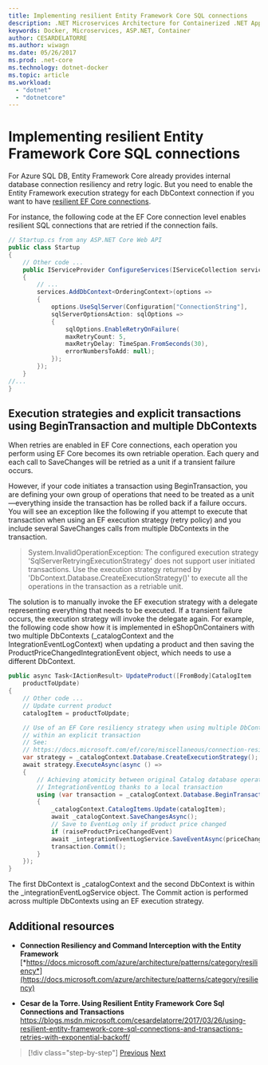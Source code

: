 ```yaml
---
title: Implementing resilient Entity Framework Core SQL connections
description: .NET Microservices Architecture for Containerized .NET Applications | Implementing resilient Entity Framework Core SQL connections
keywords: Docker, Microservices, ASP.NET, Container
author: CESARDELATORRE
ms.author: wiwagn
ms.date: 05/26/2017
ms.prod: .net-core
ms.technology: dotnet-docker
ms.topic: article
ms.workload: 
  - "dotnet"
  - "dotnetcore"
---
```

# Implementing resilient Entity Framework Core SQL connections

For Azure SQL DB, Entity Framework Core already provides internal database connection resiliency and retry logic. But you need to enable the Entity Framework execution strategy for each DbContext connection if you want to have [resilient EF Core connections](https://docs.microsoft.com/ef/core/miscellaneous/connection-resiliency).

For instance, the following code at the EF Core connection level enables resilient SQL connections that are retried if the connection fails.

```csharp
// Startup.cs from any ASP.NET Core Web API
public class Startup
{
    // Other code ...
    public IServiceProvider ConfigureServices(IServiceCollection services)
    {
        // ...
        services.AddDbContext<OrderingContext>(options =>
        {
            options.UseSqlServer(Configuration["ConnectionString"],
            sqlServerOptionsAction: sqlOptions =>
            {
                sqlOptions.EnableRetryOnFailure(
                maxRetryCount: 5,
                maxRetryDelay: TimeSpan.FromSeconds(30),
                errorNumbersToAdd: null);
            });
        });
    }
//...
}
```

## Execution strategies and explicit transactions using BeginTransaction and multiple DbContexts

When retries are enabled in EF Core connections, each operation you perform using EF Core becomes its own retriable operation. Each query and each call to SaveChanges will be retried as a unit if a transient failure occurs.

However, if your code initiates a transaction using BeginTransaction, you are defining your own group of operations that need to be treated as a unit—everything inside the transaction has be rolled back if a failure occurs. You will see an exception like the following if you attempt to execute that transaction when using an EF execution strategy (retry policy) and you include several SaveChanges calls from multiple DbContexts in the transaction.

> System.InvalidOperationException: The configured execution strategy 'SqlServerRetryingExecutionStrategy' does not support user initiated transactions. Use the execution strategy returned by 'DbContext.Database.CreateExecutionStrategy()' to execute all the operations in the transaction as a retriable unit.

The solution is to manually invoke the EF execution strategy with a delegate representing everything that needs to be executed. If a transient failure occurs, the execution strategy will invoke the delegate again. For example, the following code show how it is implemented in eShopOnContainers with two multiple DbContexts (\_catalogContext and the IntegrationEventLogContext) when updating a product and then saving the ProductPriceChangedIntegrationEvent object, which needs to use a different DbContext.

```csharp
public async Task<IActionResult> UpdateProduct([FromBody]CatalogItem
    productToUpdate)
{
    // Other code ...
    // Update current product
    catalogItem = productToUpdate;

    // Use of an EF Core resiliency strategy when using multiple DbContexts
    // within an explicit transaction
    // See:
    // https://docs.microsoft.com/ef/core/miscellaneous/connection-resiliency
    var strategy = _catalogContext.Database.CreateExecutionStrategy();
    await strategy.ExecuteAsync(async () =>
    {
        // Achieving atomicity between original Catalog database operation and the
        // IntegrationEventLog thanks to a local transaction
        using (var transaction = _catalogContext.Database.BeginTransaction())
        {
            _catalogContext.CatalogItems.Update(catalogItem);
            await _catalogContext.SaveChangesAsync();
            // Save to EventLog only if product price changed
            if (raiseProductPriceChangedEvent)
            await _integrationEventLogService.SaveEventAsync(priceChangedEvent);
            transaction.Commit();
        }
    });
}
```

The first DbContext is \_catalogContext and the second DbContext is within the \_integrationEventLogService object. The Commit action is performed across multiple DbContexts using an EF execution strategy.

## Additional resources

-   **Connection Resiliency and Command Interception with the Entity Framework**
    [*https://docs.microsoft.com/azure/architecture/patterns/category/resiliency*](https://docs.microsoft.com/azure/architecture/patterns/category/resiliency)

-   **Cesar de la Torre. Using Resilient Entity Framework Core Sql Connections and Transactions**
    <https://blogs.msdn.microsoft.com/cesardelatorre/2017/03/26/using-resilient-entity-framework-core-sql-connections-and-transactions-retries-with-exponential-backoff/>


> [!div class="step-by-step"]
> [Previous](implement-retries-exponential-backoff.md)
> [Next](implement-custom-http-call-retries-exponential-backoff.md)
